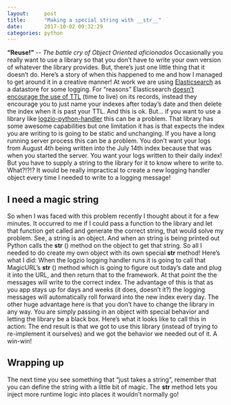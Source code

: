 ```yaml
---
layout:     post
title:      "Making a special string with __str__"
date:       2017-10-02 09:32:29
categories: python
---
```

**“Reuse!”** \-- _The battle cry of Object Oriented_ _aficionados_ Occasionally you really want to use a library so that you don’t have to write your own version of whatever the library provides. But, there’s just one little thing that it doesn’t do. Here’s a story of when this happened to me and how I managed to get around it in a creative manner! At work we are using [Elasticsearch](https://www.elastic.co/) as a datastore for some logging. For “reasons” Elasticsearch [doesn’t encourage the use of TTL](https://www.elastic.co/guide/en/shield/current/limitations.html#_document_expiration__ttl) (time to live) on its records, instead they encourage you to just name your indexes after today’s date and then delete the index when it is past your TTL. And this is ok. But... if you want to use a library like [logzio-python-handler](https://github.com/logzio/logzio-python-handler) this can be a problem. That library has some awesome capabilities but one limitation it has is that expects the index you are writing to is going to be static and unchanging. If you have a long running server process this can be a problem. You don’t want your logs from August 4th being written into the July 14th index because that was when you started the server. You want your logs written to their daily index! But you have to supply a string to the library for it to know where to write to. What?!?!? It would be really impractical to create a new logging handler object every time I needed to write to a logging message! 

## I need a magic string

So when I was faced with this problem recently I thought about it for a few minutes. It occurred to me if I could pass a function to the library and let that function get called and generate the correct string, that would solve my problem. See, a string is an object. And when an string is being printed out Python calls the **str** () method on the object to get that string. So all I needed to do create my own object with its own special **str** method! Here’s what I did:  When the logzio logging handler runs it is going to call that MagicURL’s **str** () method which is going to figure out today’s date and plug it into the URL, and then return that to the framework. At that point the the messages will write to the correct index. The advantage of this is that as you app stays up for days and weeks (it does, doesn’t it?) the logging messages will automatically roll forward into the new index every day. The other huge advantage here is that you don’t have to change the library in any way. You are simply passing in an object with special behavior and letting the library be a black box. Here’s what it looks like to call this in action:  The end result is that we got to use this library (instead of trying to re-implement it ourselves) and we got the behavior we needed out of it. A win-win! 

## Wrapping up

The next time you see something that “just takes a string”, remember that you can define the string with a little bit of magic. The **str** method lets you inject more runtime logic into places it wouldn't normally go!

